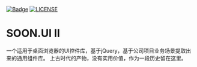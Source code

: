 [![Badge](https://img.shields.io/badge/link-996.icu-%23FF4D5B.svg?style=flat-square)](https://996.icu/#/zh_CN)
[![LICENSE](https://img.shields.io/badge/license-Anti%20996-blue.svg?style=flat-square)](https://github.com/996icu/996.ICU/blob/master/LICENSE)

# SOON.UI II
一个适用于桌面浏览器的UI控件库，基于jQuery，基于公司项目业务场景提取出来的通用组件库。
上古时代的产物，没有实用价值，作为一段历史留在这里。
